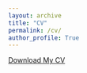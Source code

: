 ```yaml
---
layout: archive
title: "CV"
permalink: /cv/
author_profile: True
---
```



<a href="/vita_09172022.docx" download>Download My CV</a>

